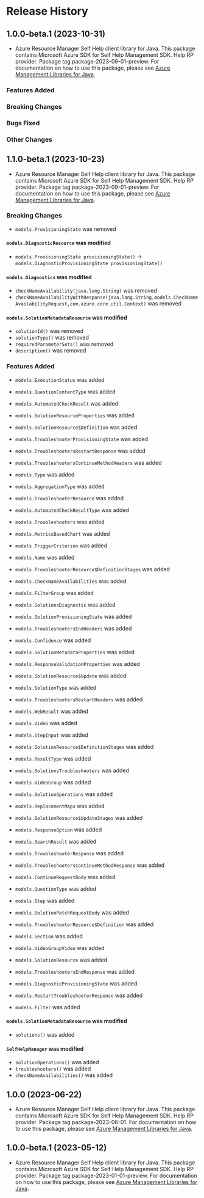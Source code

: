 # Release History

## 1.0.0-beta.1 (2023-10-31)

- Azure Resource Manager Self Help client library for Java. This package contains Microsoft Azure SDK for Self Help Management SDK. Help RP provider. Package tag package-2023-09-01-preview. For documentation on how to use this package, please see [Azure Management Libraries for Java](https://aka.ms/azsdk/java/mgmt).

### Features Added

### Breaking Changes

### Bugs Fixed

### Other Changes

## 1.1.0-beta.1 (2023-10-23)

- Azure Resource Manager Self Help client library for Java. This package contains Microsoft Azure SDK for Self Help Management SDK. Help RP provider. Package tag package-2023-09-01-preview. For documentation on how to use this package, please see [Azure Management Libraries for Java](https://aka.ms/azsdk/java/mgmt).

### Breaking Changes

* `models.ProvisioningState` was removed

#### `models.DiagnosticResource` was modified

* `models.ProvisioningState provisioningState()` -> `models.DiagnosticProvisioningState provisioningState()`

#### `models.Diagnostics` was modified

* `checkNameAvailability(java.lang.String)` was removed
* `checkNameAvailabilityWithResponse(java.lang.String,models.CheckNameAvailabilityRequest,com.azure.core.util.Context)` was removed

#### `models.SolutionMetadataResource` was modified

* `solutionId()` was removed
* `solutionType()` was removed
* `requiredParameterSets()` was removed
* `description()` was removed

### Features Added

* `models.ExecutionStatus` was added

* `models.QuestionContentType` was added

* `models.AutomatedCheckResult` was added

* `models.SolutionResourceProperties` was added

* `models.SolutionResource$Definition` was added

* `models.TroubleshooterProvisioningState` was added

* `models.TroubleshootersRestartResponse` was added

* `models.TroubleshootersContinueMethodHeaders` was added

* `models.Type` was added

* `models.AggregationType` was added

* `models.TroubleshooterResource` was added

* `models.AutomatedCheckResultType` was added

* `models.Troubleshooters` was added

* `models.MetricsBasedChart` was added

* `models.TriggerCriterion` was added

* `models.Name` was added

* `models.TroubleshooterResource$DefinitionStages` was added

* `models.CheckNameAvailabilities` was added

* `models.FilterGroup` was added

* `models.SolutionsDiagnostic` was added

* `models.SolutionProvisioningState` was added

* `models.TroubleshootersEndHeaders` was added

* `models.Confidence` was added

* `models.SolutionMetadataProperties` was added

* `models.ResponseValidationProperties` was added

* `models.SolutionResource$Update` was added

* `models.SolutionType` was added

* `models.TroubleshootersRestartHeaders` was added

* `models.WebResult` was added

* `models.Video` was added

* `models.StepInput` was added

* `models.SolutionResource$DefinitionStages` was added

* `models.ResultType` was added

* `models.SolutionsTroubleshooters` was added

* `models.VideoGroup` was added

* `models.SolutionOperations` was added

* `models.ReplacementMaps` was added

* `models.SolutionResource$UpdateStages` was added

* `models.ResponseOption` was added

* `models.SearchResult` was added

* `models.TroubleshooterResponse` was added

* `models.TroubleshootersContinueMethodResponse` was added

* `models.ContinueRequestBody` was added

* `models.QuestionType` was added

* `models.Step` was added

* `models.SolutionPatchRequestBody` was added

* `models.TroubleshooterResource$Definition` was added

* `models.Section` was added

* `models.VideoGroupVideo` was added

* `models.SolutionResource` was added

* `models.TroubleshootersEndResponse` was added

* `models.DiagnosticProvisioningState` was added

* `models.RestartTroubleshooterResponse` was added

* `models.Filter` was added

#### `models.SolutionMetadataResource` was modified

* `solutions()` was added

#### `SelfHelpManager` was modified

* `solutionOperations()` was added
* `troubleshooters()` was added
* `checkNameAvailabilities()` was added

## 1.0.0 (2023-06-22)

- Azure Resource Manager Self Help client library for Java. This package contains Microsoft Azure SDK for Self Help Management SDK. Help RP provider. Package tag package-2023-06-01. For documentation on how to use this package, please see [Azure Management Libraries for Java](https://aka.ms/azsdk/java/mgmt).

## 1.0.0-beta.1 (2023-05-12)

- Azure Resource Manager Self Help client library for Java. This package contains Microsoft Azure SDK for Self Help Management SDK. Help RP provider. Package tag package-2023-01-01-preview. For documentation on how to use this package, please see [Azure Management Libraries for Java](https://aka.ms/azsdk/java/mgmt).

